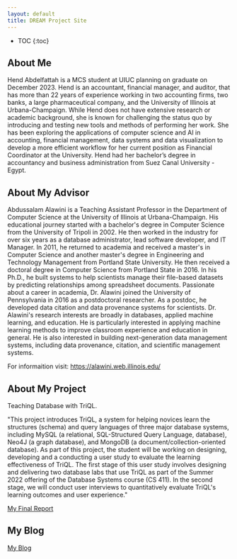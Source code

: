 ```yaml
---
layout: default
title: DREAM Project Site
---
```


* TOC
{:toc}

## About Me

Hend Abdelfattah is a MCS student at UIUC planning on graduate on December 2023. Hend is an accountant, financial manager, and auditor, that has more than 22 years of experience working in two accounting firms, two banks, a large pharmaceutical company, and the University of Illinois at Urbana-Champaign. While Hend does not have extensive research or academic background, she is known for challenging the status quo by introducing and testing new tools and methods of performing her work. She has been exploring the applications of computer science and AI in accounting, financial management, data systems and data visualization to develop a more efficient workflow for her current position as Financial Coordinator at the University. Hend had her bachelor’s degree in accountancy and business administration from Suez Canal University - Egypt.

## About My Advisor

Abdussalam Alawini is a Teaching Assistant Professor in the Department of Computer Science at the University of Illinois at Urbana-Champaign. His educational journey started with a bachelor's degree in Computer Science from the University of Tripoli in 2002. He then worked in the industry for over six years as a database administrator, lead software developer, and IT Manager. In 2011, he returned to academia and received a master's in Computer Science and another master's degree in Engineering and Technology Management from Portland State University. He then received a doctoral degree in Computer Science from Portland State in 2016. In his Ph.D., he built systems to help scientists manage their file-based datasets by predicting relationships among spreadsheet documents. Passionate about a career in academia, Dr. Alawini joined the University of Pennsylvania in 2016 as a postdoctoral researcher. As a postdoc, he developed data citation and data provenance systems for scientists. Dr. Alawini's research interests are broadly in databases, applied machine learning, and education. He is particularly interested in applying machine learning methods to improve classroom experience and education in general. He is also interested in building next-generation data management systems, including data provenance, citation, and scientific management systems.

For informaition visit: https://alawini.web.illinois.edu/

## About My Project

Teaching Database with TriQL. 

"This project introduces TriQL, a system for helping novices learn the structures (schema) and query languages of three major database systems, including MySQL (a relational, SQL-Structured Query Language, database), Neo4J (a graph database), and MongoDB (a document/collection-oriented database). As part of this project, the student will be working on designing, developing and a conducting a user study to evaluate the learning effectiveness of TriQL. The first stage of this user study involves designing and delivering two database labs that use TriQL as part of the Summer 2022 offering of the Database Systems course (CS 411). In the second stage, we will conduct user interviews to quantitatively evaluate TriQL's learning outcomes and user experience."


[My Final Report](files/finalreport.pdf)

## My Blog

[My Blog](blog.html)
